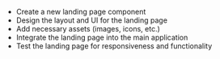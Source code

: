 - Create a new landing page component
- Design the layout and UI for the landing page
- Add necessary assets (images, icons, etc.)
- Integrate the landing page into the main application
- Test the landing page for responsiveness and functionality
